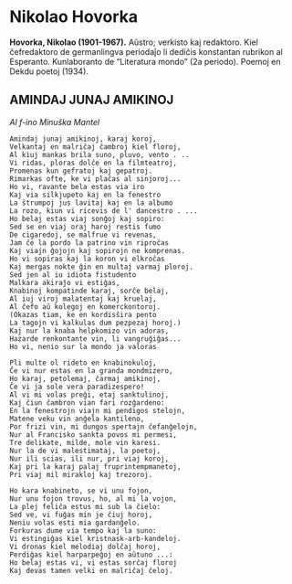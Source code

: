 # Nikolao Hovorka

**Hovorka, Nikolao (1901-1967).** Aŭstro; verkisto kaj redaktoro. Kiel ĉefredaktoro de germanlingva periodaĵo li dediĉis konstantan rubrikon al Esperanto. Kunlaboranto de “Literatura mondo” (2a periodo). Poemoj en Dekdu poetoj (1934).

## AMINDAJ JUNAJ AMIKINOJ

*Al f-ino Minuŝka Mantel*

    Amindaj junaj amikinoj, karaj koroj,
    Velkantaj en malriĉaj ĉambroj kiel floroj,
    Al kiuj mankas brila suno, pluvo, vento . ..
    Vi ridas, ploras dolĉe en la filmteatroj,
    Promenas kun gefratoj kaj gepatroj.
    Rimarkas ofte, ke vi plaĉas al sinjoroj...
    Ho vi, ravante bela estas via iro
    Kaj via silkjupeto kaj en la fenestro
    La ŝtrumpoj jus lavitaj kaj en la albumo
    La rozo, kiun vi ricevis de l' dancestro . ...
    Ho belaj estas viaj sonĝoj kaj sopiro:
    Sed se en viaj oraj haroj restis fumo
    De cigaredoj, se malfrue vi revenas,
    Jam ĉe la pordo la patrino vin riproĉas
    Kaj viajn ĝojojn kaj sopirojn ne komprenas.
    Ho vi sopiras kaj la koron vi elkroĉas
    Kaj mergas nokte ĝin en multaj varmaj ploroj.
    Sed jen al iu idiota fistudento
    Malkara akiraĵo vi estiĝas,
    Knabinoj kompatinde karaj, sorĉe belaj,
    Al iuj viroj malatentaj kaj kruelaj,
    Al ĉefo aŭ kolegoj en komerckontoroj.
    (Okazas tiam, ke en kordisŝira pento
    La tagojn vi kalkulas dum pezpezaj horoj.)
    Kaj nur la knaba helpkomizo vin adoras,
    Hazarde renkontante vin, li vangruĝiĝas...
    Ho vi, nenio sur la mondo ja valoras

    Pli multe ol rideto en knabinokuloj,
    Ĉe vi nur estas en la granda mondmizero,
    Ho karaj, petolemaj, ĉarmaj amikinoj,
    Ĉe vi ja sole vera paradizespero!
    Al vi mi volas preĝi, etaj sanktulinoj,
    Kaj ĉiun ĉambron vian fari rozĝardeno:
    En la fenestrojn viajn mi pendigos stelojn,
    Matene veku vin anĝela kantileno,
    Por frizi vin, mi dungos spertajn ĉefanĝelojn,
    Nur al Francisko sankta povos mi permesi,
    Tre delikate, milde, mole vin karesi.
    Nur la de vi malestimataj, la poetoj,
    Nur ili scias, ili nur, pri viaj koroj,
    Kaj pri la karaj palaj fruprintempmanetoj,
    Pri viaj mil mirakloj kaj trezoroj.

    Ho kara knabineto, se vi unu fojon,
    Nur unu fojon trovus, ho, al mi la vojon,
    La plej feliĉa estus mi sub la ĉielo:
    Sed ve, vi fuĝas min je ĉiuj horoj,
    Neniu volas esti mia gardanĝelo.
    Forkuras dume via tempo kaj la suno:
    Vi estingiĝas kiel kristnask-arb-kandeloj.
    Vi dronas kiel melodiaj dolĉaj horoj,
    Perdiĝas kiel harparpeĝoj en aŭtuno ...:
    Ho belaj estas vi, vi estas sorĉaj floroj
    Kaj devas tamen velki en malriĉaj ĉeloj.
